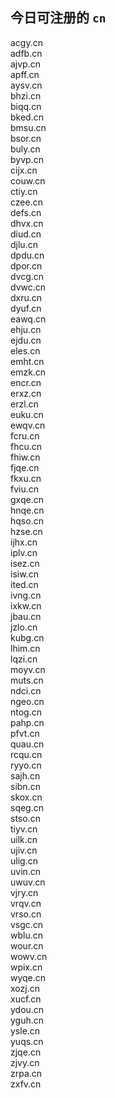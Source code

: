 
## 今日可注册的 `cn`
>
acgy.cn   
adfb.cn   
ajvp.cn   
apff.cn   
aysv.cn   
bhzi.cn   
biqq.cn   
bked.cn   
bmsu.cn   
bsor.cn   
buly.cn   
byvp.cn   
cijx.cn   
couw.cn   
ctiy.cn   
czee.cn   
defs.cn   
dhvx.cn   
diud.cn   
djlu.cn   
dpdu.cn   
dpor.cn   
dvcg.cn   
dvwc.cn   
dxru.cn   
dyuf.cn   
eawq.cn   
ehju.cn   
ejdu.cn   
eles.cn   
emht.cn   
emzk.cn   
encr.cn   
erxz.cn   
erzl.cn   
euku.cn   
ewqv.cn   
fcru.cn   
fhcu.cn   
fhiw.cn   
fjqe.cn   
fkxu.cn   
fviu.cn   
gxqe.cn   
hnqe.cn   
hqso.cn   
hzse.cn   
ijhx.cn   
iplv.cn   
isez.cn   
isiw.cn   
ited.cn   
ivng.cn   
ixkw.cn   
jbau.cn   
jzlo.cn   
kubg.cn   
lhim.cn   
lqzi.cn   
moyv.cn   
muts.cn   
ndci.cn   
ngeo.cn   
ntog.cn   
pahp.cn   
pfvt.cn   
quau.cn   
rcqu.cn   
ryyo.cn   
sajh.cn   
sibn.cn   
skox.cn   
sqeg.cn   
stso.cn   
tiyv.cn   
uilk.cn   
ujiv.cn   
ulig.cn   
uvin.cn   
uwuv.cn   
vjry.cn   
vrqv.cn   
vrso.cn   
vsgc.cn   
wblu.cn   
wour.cn   
wowv.cn   
wpix.cn   
wyqe.cn   
xozj.cn   
xucf.cn   
ydou.cn   
yguh.cn   
ysle.cn   
yuqs.cn   
zjqe.cn   
zjvy.cn   
zrpa.cn   
zxfv.cn   

